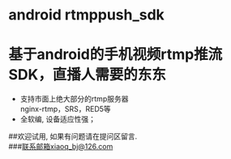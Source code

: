 # android rtmppush_sdk
基于android的手机视频rtmp推流SDK，直播人需要的东东
==================================================
* 支持市面上绝大部分的rtmp服务器<br/>
nginx-rtmp，SRS，RED5等<br/>
* 全软编, 设备适应性强；

##欢迎试用, 如果有问题请在提问区留言.<br/>
###联系邮箱xiaoq_bj@126.com
